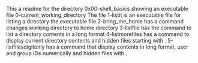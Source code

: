 This a readme for the directory 0x00-shell_basics showing an executable file 0-current_working_directory
The file 1-listit is an executable file for listing a directory
the executable file 2-bring_me_home has a command changes working directory to home directory
3-listfile has the command to list a directory contents in a long format
4-listmorefiles has a command to display current directory contents and hidden files starting with .
5-listfilesdigitonly has a command that display contents in long format, user and group IDs numerically and hidden files with .
